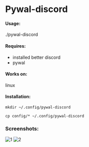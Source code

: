# Pywal-discord

#### Usage: 
./pywal-discord
#### Requires: 
- installed better discord
- pywal
#### Works on: 
 linux
#### Installation:
```
mkdir ~/.config/pywal-discord

cp config/* ~/.config/pywal-discord

```
### Screenshots:
![1](https://github.com/FilipLitwora/pywal-discord/blob/master/screenshots/2020-03-18_14-27.png)
![2](https://github.com/FilipLitwora/pywal-discord/blob/master/screenshots/2020-03-18_14-28.png)
